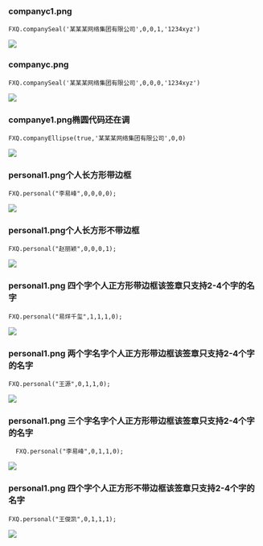 
### **companyc1.png**

    FXQ.companySeal('某某某网络集团有限公司',0,0,1,'1234xyz')

![](https://github.com/niezhiliang/canvas-draw-seal/blob/master/imgs/companyc1.png)

### **companyc.png**

    FXQ.companySeal('某某某网络集团有限公司',0,0,0,'1234xyz')

![](https://github.com/niezhiliang/canvas-draw-seal/blob/master/imgs/companyc2.png)

### **companye1.png椭圆代码还在调**

    FXQ.companyEllipse(true,'某某某网络集团有限公司',0,0)

![](https://github.com/niezhiliang/canvas-draw-seal/blob/master/imgs/companye1.png)

### **personal1.png个人长方形带边框**

    FXQ.personal("李易峰",0,0,0,0);

![](https://github.com/niezhiliang/canvas-draw-seal/blob/master/imgs/personal1.png)

### **personal1.png个人长方形不带边框**

    FXQ.personal("赵丽颖",0,0,0,1);

![](https://github.com/niezhiliang/canvas-draw-seal/blob/master/imgs/personal2.png)

### **personal1.png 四个字个人正方形带边框该签章只支持2-4个字的名字**

    FXQ.personal("易烊千玺",1,1,1,0);

![](https://github.com/niezhiliang/canvas-draw-seal/blob/master/imgs/personal3.png)

### **personal1.png 两个字名字个人正方形带边框该签章只支持2-4个字的名字**

    FXQ.personal("王源",0,1,1,0);

![](https://github.com/niezhiliang/canvas-draw-seal/blob/master/imgs/personal4.png)

### **personal1.png 三个字名字个人正方形带边框该签章只支持2-4个字的名字**

      FXQ.personal("李易峰",0,1,1,0);

![](https://github.com/niezhiliang/canvas-draw-seal/blob/master/imgs/personal5.png)

### **personal1.png 四个字个人正方形不带边框该签章只支持2-4个字的名字**

    FXQ.personal("王俊凯",0,1,1,1);
![](https://github.com/niezhiliang/canvas-draw-seal/blob/master/imgs/personal6.png)
